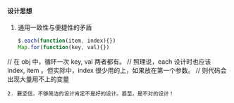 #### 设计思想
1. 通用一致性与便捷性的矛盾
   ```js
   $.each(function(item, index){})
   Map.for(function(key, val){})
  //  在 obj 中，循环一次 key, val 两者都有。
  // 照理说，each 设计时也应该 index, item 。但实际中，index 很少用的上，如果放在第一个参数。
  // 则代码会出现大量用不上的变量
   ```
2. 要坚信，不够简洁的设计肯定不是好的设计。甚至，是不对的设计！